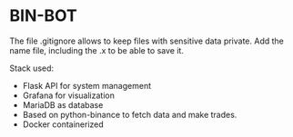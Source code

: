 # BIN-BOT
The file .gitignore allows to keep files with sensitive data private. Add the name file, including the .x to be able to save it.

Stack used:
- Flask API for system management
- Grafana for visualization
- MariaDB as database
- Based on python-binance to fetch data and make trades.
- Docker containerized